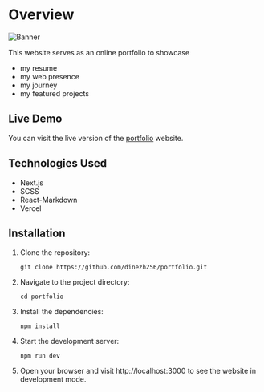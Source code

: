 # Overview

![Banner](https://github.com/dinezh256/portfolio/blob/main/public/preview.png)

This website serves as an online portfolio to showcase
- my resume
- my web presence
- my journey 
- my featured projects

## Live Demo

You can visit the live version of the [portfolio](https://dineshshaw.in) website.

## Technologies Used

- Next.js
- SCSS
- React-Markdown
- Vercel

## Installation

1. Clone the repository:

   ```
   git clone https://github.com/dinezh256/portfolio.git
   ```
   
2. Navigate to the project directory:

   ```
   cd portfolio
   ```
  
3. Install the dependencies:

   ```
   npm install
   ```

4. Start the development server:

   ```
   npm run dev
   ```
   
5. Open your browser and visit http://localhost:3000 to see the website in development mode.

